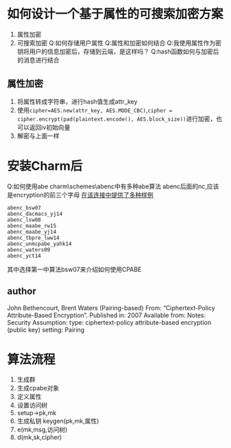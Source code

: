 # 如何设计一个基于属性的可搜索加密方案
1. 属性加密
2. 可搜索加密
Q:如何存储用户属性
Q:属性和加密如何结合
Q:我使用属性作为密钥将用户的信息加密后，存储到云端，是这样吗？
Q:hash函数如何与加密后的消息进行结合
## 属性加密
1. 将属性转成字符串，进行hash值生成attr_key
2. 使用`cipher=AES.new(attr_key, AES.MODE_CBC)`,`cipher = cipher.encrypt(pad(plaintext.encode(), AES.block_size))`进行加密，也可以返回iv初始向量
3. 解密与上面一样
# 安装Charm后
Q:如何使用abe
charm\schemes\abenc中有多种abe算法
abenc后面的nc,应该是encryption的前三个字母
[在该连接中提供了多种样例](https://jhuisi.github.io/charm/schemes.html)
```
abenc_bsw07
abenc_dacmacs_yj14
abenc_lsw08
abenc_maabe_rw15
abenc_maabe_yj14
abenc_tbpre_lww14
abenc_unmcpabe_yahk14
abenc_waters09
abenc_yct14
```
其中选择第一中算法bsw07来介绍如何使用CPABE
## author
John Bethencourt, Brent Waters (Pairing-based)
From: “Ciphertext-Policy Attribute-Based Encryption”.
Published in: 2007
Available from:
Notes:
Security Assumption:
type: ciphertext-policy attribute-based encryption (public key)
setting: Pairing
# 算法流程
1. 生成群
2. 生成cpabe对象
3. 定义属性
4. 设置访问树
5. setup->pk,mk
6. 生成私钥 keygen(pk,mk,属性)
6. e(mk,msg,访问树)
7. d(mk,sk,cipher)
